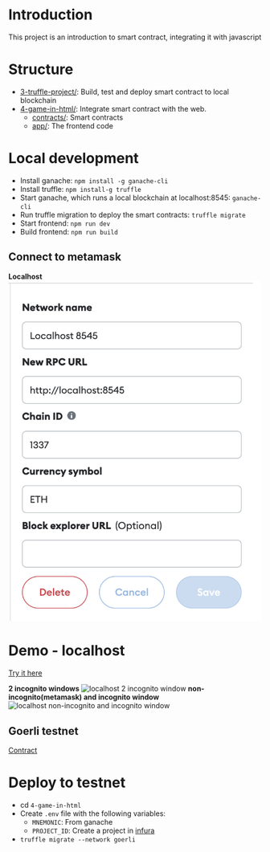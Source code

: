# Introduction
This project is an introduction to smart contract, integrating it with javascript

# Structure
* [3-truffle-project/](3-truffle-project): Build, test and deploy smart contract to local blockchain
* [4-game-in-html/](4-game-in-html): Integrate smart contract with the web.
  * [contracts/](4-game-in-html/contracts): Smart contracts
  * [app/](4-game-in-html/app): The frontend code

# Local development
* Install ganache: `npm install -g ganache-cli`
* Install truffle: `npm install-g truffle`
* Start ganache, which runs a local blockchain at localhost:8545: `ganache-cli`
* Run truffle migration to deploy the smart contracts: `truffle migrate`
* Start frontend: `npm run dev`
* Build frontend: `npm run build`

## Connect to metamask
**Localhost**
![Metamask localhost](4-game-in-html/images/metamask-localhost-8545-network-setting.png)

# Demo - localhost
[Try it here](https://hanchiang.github.io/complete-crypto-currency-and-blockchain-course-learn-solidity/)

**2 incognito windows**
![localhost 2 incognito window](https://i.imgur.com/tex1lVu.gif)
**non-incognito(metamask) and incognito window**
![localhost non-incognito and incognito window](https://i.imgur.com/vnTZZsL.gif)

## Goerli testnet
[Contract](https://goerli.etherscan.io/address/0x70bafdcb86bf63b9d2d0c0519d8cefd9ba166a8b)

# Deploy to testnet
* cd `4-game-in-html`
* Create `.env` file with the following variables:
  * `MNEMONIC`: From ganache
  * `PROJECT_ID`: Create a project in [infura](https://www.infura.io/)
* `truffle migrate --network goerli`